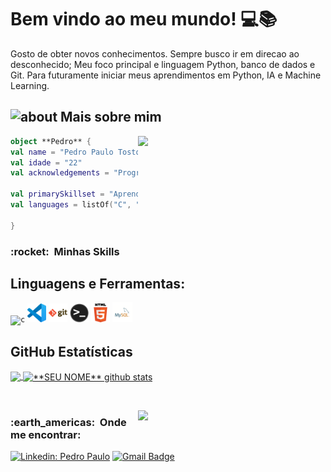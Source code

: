 ### <h1><strong><bold>Bem vindo ao meu mundo! 💻📚</bold></strong>

Gosto de obter novos conhecimentos. Sempre busco ir em direcao ao desconhecido; Meu foco principal e linguagem Python, banco de dados e Git.
Para futuramente iniciar meus aprendimentos em Python, IA e Machine Learning.

## <img width="45" alt="about" src="https://raw.github.com/elizarov/elizarov/master/about.png"> Mais sobre mim

<img align="right" width="300" src="https://i2.wp.com/allhtaccess.info/wp-content/uploads/2018/03/programming.gif?fit=1281%2C716&ssl=1" />
  
  ```kotlin
object **Pedro** {
 val name = "Pedro Paulo Tosto"
 val idade = "22"
 val acknowledgements = "Programação, Git e Banco de Dados"
 
 val primarySkillset = "Aprendo rapido, sempre em busca de mais conhecimento"
 val languages = listOf("C", "Python", "C++", "JavaScript") 

}
```

<h3> :rocket: &nbsp;Minhas Skills </h3>

## **Linguagens e Ferramentas:**  

<code><img height="32" src="https://cdn.iconscout.com/icon/free/png-512/c-programming-569564.png" alt="c"/></code>
<code><img height="30" src="https://raw.githubusercontent.com/github/explore/80688e429a7d4ef2fca1e82350fe8e3517d3494d/topics/visual-studio-code/visual-studio-code.png"></code>
<code><img height="30" src="https://raw.githubusercontent.com/github/explore/80688e429a7d4ef2fca1e82350fe8e3517d3494d/topics/git/git.png"></code>
<code><img height="30" src="https://raw.githubusercontent.com/github/explore/80688e429a7d4ef2fca1e82350fe8e3517d3494d/topics/terminal/terminal.png"></code>
<code><img height="30" src="https://raw.githubusercontent.com/github/explore/80688e429a7d4ef2fca1e82350fe8e3517d3494d/topics/html/html.png"></code>
<code><img height="32" src="https://raw.githubusercontent.com/github/explore/80688e429a7d4ef2fca1e82350fe8e3517d3494d/topics/mysql/mysql.png" alt="MySQL"/></code>


## **GitHub Estatísticas**

<a href="https://github.com/Gurupreet">
  <img align="center" src="https://github-readme-stats.vercel.app/api/top-langs/?username=Pedro48838&theme=dracula&hide_langs_below=1" />
</a>

<a href="https://github.com/Gurupreet">
 <img align="center" src="https://github-readme-stats.vercel.app/api?username=Pedro48838&show_icons=true&theme=dracula&line_height=27" alt="**SEU NOME** github stats"/>
</a>

[website]: https://codedev.ga/
[twitter]: https://twitter.com/SEUTWITTER
[youtube]: https://www.youtube.com/user/SEUYOUTUBE/
[instagram]: https://www.instagram.com/SEUINSTAGRAM/
[linkedin]: https://www.linkedin.com/in/SEULINKEDIN/
<br>
 
 <img align="right" width="300" src="https://meneguite.com/2017/10/01/golang-desbravando-uma-linguagem-de-programacao-parte-1/001.gif" />

<h3> :earth_americas: &nbsp;Onde me encontrar: </h3> 

[![Linkedin: Pedro Paulo](https://img.shields.io/badge/-Pedro_Paulo_Tosto-blue?style=flat-square&logo=Linkedin&logoColor=white&link=https://www.linkedin.com/in/pedro-paulo-t-95b416180/)](https://www.linkedin.com/in/pedro-paulo-t-95b416180/)
[![Gmail Badge](https://img.shields.io/badge/-pedropaulo.profissional@gmail.com.br-006bed?style=flat-square&logo=Gmail&logoColor=white&link=mailto:pedropaulo.profissional.contato@gmail.com
)](mailto:pedropaulo.profissional.contato@gmail.com
)

